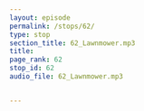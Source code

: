 ```yaml
---
layout: episode
permalink: /stops/62/
type: stop
section_title: 62_Lawnmower.mp3
title: 
page_rank: 62
stop_id: 62
audio_file: 62_Lawnmower.mp3


---
```

